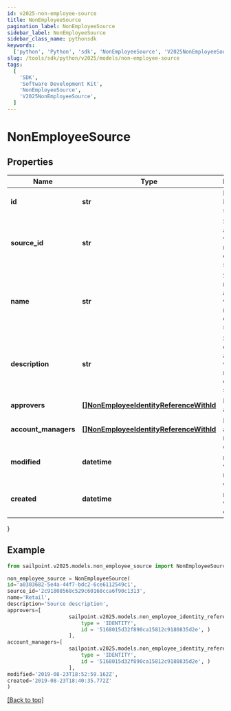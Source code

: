 ```yaml
---
id: v2025-non-employee-source
title: NonEmployeeSource
pagination_label: NonEmployeeSource
sidebar_label: NonEmployeeSource
sidebar_class_name: pythonsdk
keywords:
  ['python', 'Python', 'sdk', 'NonEmployeeSource', 'V2025NonEmployeeSource']
slug: /tools/sdk/python/v2025/models/non-employee-source
tags:
  [
    'SDK',
    'Software Development Kit',
    'NonEmployeeSource',
    'V2025NonEmployeeSource',
  ]
---
```


# NonEmployeeSource

## Properties

| Name | Type | Description | Notes |
| --- | --- | --- | --- |
| **id** | **str** | Non-Employee source id. | [optional] |
| **source_id** | **str** | Source Id associated with this non-employee source. | [optional] |
| **name** | **str** | Source name associated with this non-employee source. | [optional] |
| **description** | **str** | Source description associated with this non-employee source. | [optional] |
| **approvers** | [**[]NonEmployeeIdentityReferenceWithId**](non-employee-identity-reference-with-id) | List of approvers | [optional] |
| **account_managers** | [**[]NonEmployeeIdentityReferenceWithId**](non-employee-identity-reference-with-id) | List of account managers | [optional] |
| **modified** | **datetime** | When the request was last modified. | [optional] |
| **created** | **datetime** | When the request was created. | [optional] |

}

## Example

```python
from sailpoint.v2025.models.non_employee_source import NonEmployeeSource

non_employee_source = NonEmployeeSource(
id='a0303682-5e4a-44f7-bdc2-6ce6112549c1',
source_id='2c91808568c529c60168cca6f90c1313',
name='Retail',
description='Source description',
approvers=[
                    sailpoint.v2025.models.non_employee_identity_reference_with_id.NonEmployeeIdentityReferenceWithId(
                        type = 'IDENTITY',
                        id = '5168015d32f890ca15812c9180835d2e', )
                    ],
account_managers=[
                    sailpoint.v2025.models.non_employee_identity_reference_with_id.NonEmployeeIdentityReferenceWithId(
                        type = 'IDENTITY',
                        id = '5168015d32f890ca15812c9180835d2e', )
                    ],
modified='2019-08-23T18:52:59.162Z',
created='2019-08-23T18:40:35.772Z'
)

```

[[Back to top]](#)
